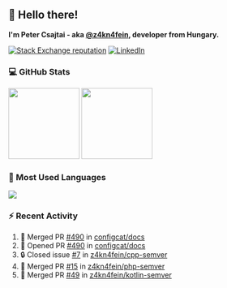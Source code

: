 ## 👋 Hello there!

**I'm Peter Csajtai - aka [@z4kn4fein](https://github.com/z4kn4fein), developer from Hungary.**

[![Stack Exchange reputation](https://img.shields.io/stackexchange/stackoverflow/r/8700582?color=orange&label=reputation&logo=stackoverflow&style=for-the-badge)](https://stackoverflow.com/users/8700582)
[![LinkedIn](https://img.shields.io/badge/linkedin-%230077B5.svg?style=for-the-badge&logo=linkedin&logoColor=white)](https://www.linkedin.com/in/csajtai-p%C3%A9ter-45395341/)

### 💻 GitHub Stats

<div>
  <img height="140px" src="https://github-readme-stats-pcsajtai.vercel.app/api?username=z4kn4fein&show_icons=true&hide_border=true&count_private=true&custom_title=Stats&theme=dracula&line_height=24&hide_title=true">
  <img height="140px" src="https://streak-stats.demolab.com?user=z4kn4fein&theme=dracula&hide_border=true">
  
</div>

### :toolbox: Most Used Languages

<img src="https://github-readme-stats-pcsajtai.vercel.app/api/top-langs/?username=z4kn4fein&theme=dracula&hide_border=true&layout=compact&langs_count=8&hide_title=true">

### :zap: Recent Activity

<!--START_SECTION:activity-->
1. 🎉 Merged PR [#490](https://github.com/configcat/docs/pull/490) in [configcat/docs](https://github.com/configcat/docs)
2. 💪 Opened PR [#490](https://github.com/configcat/docs/pull/490) in [configcat/docs](https://github.com/configcat/docs)
3. 🔒 Closed issue [#7](https://github.com/z4kn4fein/cpp-semver/issues/7) in [z4kn4fein/cpp-semver](https://github.com/z4kn4fein/cpp-semver)
4. 🎉 Merged PR [#15](https://github.com/z4kn4fein/php-semver/pull/15) in [z4kn4fein/php-semver](https://github.com/z4kn4fein/php-semver)
5. 🎉 Merged PR [#49](https://github.com/z4kn4fein/kotlin-semver/pull/49) in [z4kn4fein/kotlin-semver](https://github.com/z4kn4fein/kotlin-semver)
<!--END_SECTION:activity-->
